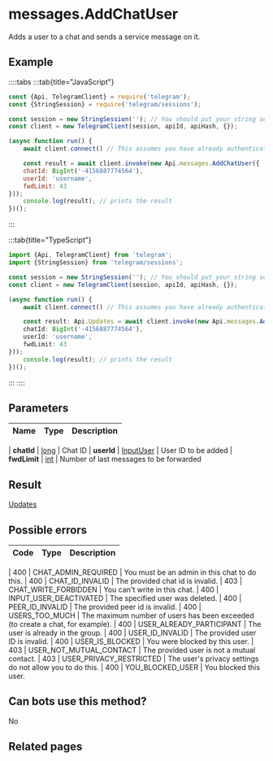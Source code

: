 # messages.AddChatUser

Adds a user to a chat and sends a service message on it.



## Example

::::tabs
:::tab{title="JavaScript"}
```js
const {Api, TelegramClient} = require('telegram');
const {StringSession} = require('telegram/sessions');

const session = new StringSession(''); // You should put your string session here
const client = new TelegramClient(session, apiId, apiHash, {});

(async function run() {
    await client.connect() // This assumes you have already authenticated with .start()

    const result = await client.invoke(new Api.messages.AddChatUser({
    chatId: BigInt('-4156887774564'),
    userId: 'username',
    fwdLimit: 43
}));
    console.log(result); // prints the result
})();
```
:::

:::tab{title="TypeScript"}
```ts
import {Api, TelegramClient} from 'telegram';
import {StringSession} from 'telegram/sessions';

const session = new StringSession(''); // You should put your string session here
const client = new TelegramClient(session, apiId, apiHash, {});

(async function run() {
    await client.connect() // This assumes you have already authenticated with .start()

    const result: Api.Updates = await client.invoke(new Api.messages.AddChatUser({
    chatId: BigInt('-4156887774564'),
    userId: 'username',
    fwdLimit: 43
}));
    console.log(result); // prints the result
})();
```
:::
::::



## Parameters

| Name | Type | Description |
| :--: | ---- | ----------- |

| **chatId** | [long](https://core.telegram.org/type/long) | Chat ID 
| **userId** | [InputUser](https://core.telegram.org/type/InputUser) | User ID to be added 
| **fwdLimit** | [int](https://core.telegram.org/type/int) | Number of last messages to be forwarded 


## Result

[Updates](https://core.telegram.org/type/Updates)



## Possible errors

| Code | Type | Description |
| :--: | ---- | ----------- |

| 400 | CHAT\_ADMIN\_REQUIRED | You must be an admin in this chat to do this. 
| 400 | CHAT\_ID\_INVALID | The provided chat id is invalid. 
| 403 | CHAT\_WRITE\_FORBIDDEN | You can't write in this chat. 
| 400 | INPUT\_USER\_DEACTIVATED | The specified user was deleted. 
| 400 | PEER\_ID\_INVALID | The provided peer id is invalid. 
| 400 | USERS\_TOO\_MUCH | The maximum number of users has been exceeded (to create a chat, for example). 
| 400 | USER\_ALREADY\_PARTICIPANT | The user is already in the group. 
| 400 | USER\_ID\_INVALID | The provided user ID is invalid. 
| 400 | USER\_IS\_BLOCKED | You were blocked by this user. 
| 403 | USER\_NOT\_MUTUAL\_CONTACT | The provided user is not a mutual contact. 
| 403 | USER\_PRIVACY\_RESTRICTED | The user's privacy settings do not allow you to do this. 
| 400 | YOU\_BLOCKED\_USER | You blocked this user. 


## Can bots use this method?

No

## Related pages


